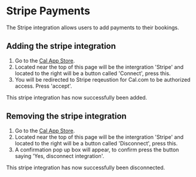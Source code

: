 # Stripe Payments
The Stripe integration allows users to add payments to their bookings.

## Adding the stripe integration

1. Go to the [Cal App Store](https://app.cal.com/integrations).
2. Located near the top of this page will be the intergration 'Stripe' and located to the right will be a button called 'Connect', press this.
3. You will be redirected to Stripe reqeustion for Cal.com to be authorized access. Press 'accept'.

This stripe integration has now successfully been added.

## Removing the stripe integration

1. Go to the [Cal App Store](https://app.cal.com/integrations).
2. Located near the top of this page will be the intergration 'Stripe' and located to the right will be a button called 'Disconnect', press this.
3. A confirmation pop up box will appear, to confirm press the button saying 'Yes, disconnect integration'.

This stripe integration has now successfully been disconnected.

